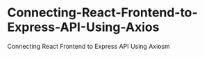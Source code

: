 # Connecting-React-Frontend-to-Express-API-Using-Axios
Connecting React Frontend to Express API Using Axiosm
